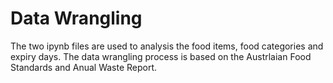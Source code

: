 # Data Wrangling

The two ipynb files are used to analysis the food items, food categories and expiry days.
The data wrangling process is based on the Austrlaian Food Standards and Anual Waste Report.


